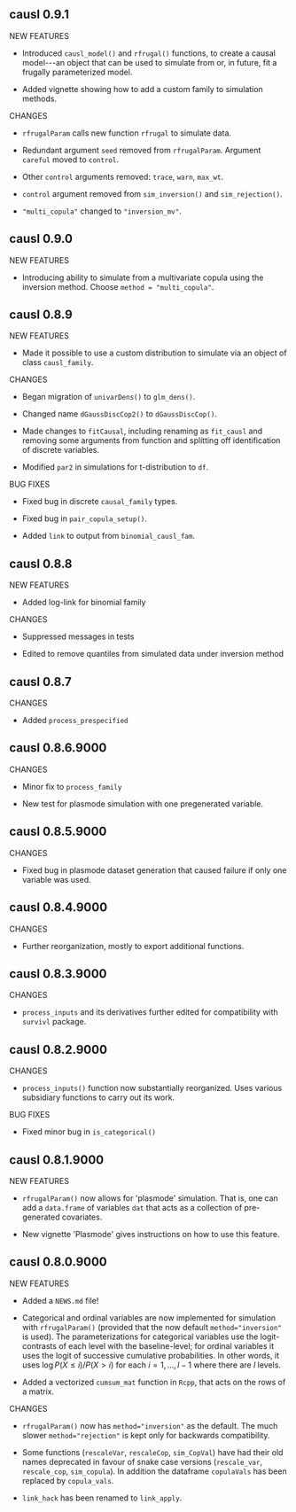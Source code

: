causl 0.9.1
-------------------------------------------------------------------------------

NEW FEATURES

 * Introduced `causl_model()` and `rfrugal()` functions, to create a causal 
 model---an object that can be used to simulate from or, in future, fit a 
 frugally parameterized model.

 * Added vignette showing how to add a custom family to simulation methods.
 

CHANGES

 * `rfrugalParam` calls new function `rfrugal` to simulate data.

 * Redundant argument `seed` removed from `rfrugalParam`.  Argument `careful` 
 moved to `control`.
 
 * Other `control` arguments removed: `trace`, `warn`, `max_wt`.
 
 * `control` argument removed from `sim_inversion()` and `sim_rejection()`.

 * `"multi_copula"` changed to `"inversion_mv"`.



causl 0.9.0
-------------------------------------------------------------------------------

NEW FEATURES

 * Introducing ability to simulate from a multivariate copula using the 
 inversion method.  Choose `method = "multi_copula"`.



causl 0.8.9
-------------------------------------------------------------------------------

NEW FEATURES

 * Made it possible to use a custom distribution to simulate via an object of 
 class `causl_family`.


CHANGES

 * Began migration of `univarDens()` to `glm_dens()`.

 * Changed name `dGaussDiscCop2()` to `dGaussDiscCop()`.
 
 * Made changes to `fitCausal`, including renaming as `fit_causl` and removing
 some arguments from function and splitting off identification of discrete
 variables.
 
 * Modified `par2` in simulations for t-distribution to `df`.


BUG FIXES

 * Fixed bug in discrete `causal_family` types.
 
 * Fixed bug in `pair_copula_setup()`.
 
 * Added `link` to output from `binomial_causl_fam`.



causl 0.8.8
-------------------------------------------------------------------------------

NEW FEATURES

 * Added log-link for binomial family


CHANGES
 
 * Suppressed messages in tests
 
 * Edited to remove quantiles from simulated data under inversion method



causl 0.8.7
-------------------------------------------------------------------------------

CHANGES

 * Added `process_prespecified`



causl 0.8.6.9000
-------------------------------------------------------------------------------

CHANGES

 * Minor fix to `process_family`

 * New test for plasmode simulation with one pregenerated variable.



causl 0.8.5.9000
-------------------------------------------------------------------------------

CHANGES

 * Fixed bug in plasmode dataset generation that caused failure if only one 
 variable was used.



causl 0.8.4.9000
-------------------------------------------------------------------------------

CHANGES

 * Further reorganization, mostly to export additional functions.

 

causl 0.8.3.9000
-------------------------------------------------------------------------------

CHANGES

 * `process_inputs` and its derivatives further edited for compatibility with 
 `survivl` package.



causl 0.8.2.9000
-------------------------------------------------------------------------------

CHANGES

 * `process_inputs()` function now substantially reorganized.  Uses various 
 subsidiary functions to carry out its work.


BUG FIXES

 * Fixed minor bug in `is_categorical()`



causl 0.8.1.9000
-------------------------------------------------------------------------------

NEW FEATURES

 * `rfrugalParam()` now allows for 'plasmode' simulation.  That is, one can add
 a `data.frame` of variables `dat` that acts as a collection of pre-generated
 covariates.
 
 * New vignette 'Plasmode' gives instructions on how to use this feature.
 
 

causl 0.8.0.9000
-------------------------------------------------------------------------------

NEW FEATURES

 * Added a `NEWS.md` file!

 * Categorical and ordinal variables are now implemented for simulation with
 `rfrugalParam()` (provided that the now default `method="inversion"` is used).  The
 parameterizations for categorical variables use the logit-contrasts of each
 level with the baseline-level; for ordinal variables it uses the logit of
 successive cumulative probabilities.  In other words, it uses 
 $\log P(X \leq i)/P(X > i)$ for
 each $i = 1,\ldots,l-1$ where there are $l$ levels.
 
 * Added a vectorized `cumsum_mat` function in `Rcpp`, that acts on the rows of 
 a matrix.
 

CHANGES

 * `rfrugalParam()` now has `method="inversion"` as the default.  The much
 slower `method="rejection"` is kept only for backwards compatibility.

 * Some functions (`rescaleVar`, `rescaleCop`, `sim_CopVal`) have had their old 
 names deprecated in favour of snake case versions (`rescale_var`, `rescale_cop`,
 `sim_copula`).  In addition the dataframe `copulaVals` has been replaced by 
 `copula_vals`.
 
 * `link_hack` has been renamed to `link_apply`.
